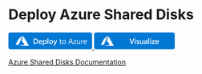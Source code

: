 # Deploy Azure Shared Disks

<a href="https://portal.azure.com/#create/Microsoft.Template/uri/https%3A%2F%2Fraw.githubusercontent.com%2FDeanCefola%2FClustering%2Fmaster%2FsharedDisks.json" target="_blank">
    <img src="https://raw.githubusercontent.com/Azure/azure-quickstart-templates/master/1-CONTRIBUTION-GUIDE/images/deploytoazure.png"/>
</a>
<a href="http://armviz.io/#/?load=https://portal.azure.com/#create/Microsoft.Template/uri/https%3A%2F%2Fraw.githubusercontent.com%2FDeanCefola%2FAzure-WVD%2Fmaster%2FWVDTemplates%2FWVD-NewHost%2FWVD-NewHost.json" target="_blank">
    <img src="https://raw.githubusercontent.com/Azure/azure-quickstart-templates/master/1-CONTRIBUTION-GUIDE/images/visualizebutton.png"/>
</a>

[Azure Shared Disks Documentation ](https://docs.microsoft.com/en-us/azure/virtual-machines/windows/disks-shared/)
